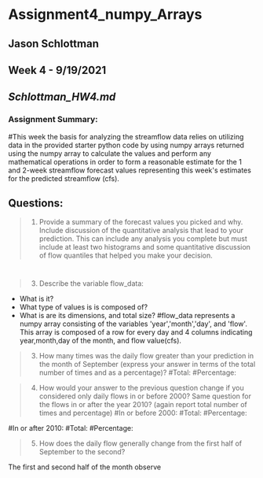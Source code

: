 # **Assignment4_numpy_Arrays**
## **Jason Schlottman**
## Week 4 - 9/19/2021
## *Schlottman_HW4.md*

### Assignment Summary:
#This week the basis for analyzing the streamflow data relies on utilizing data in the provided starter python code by using numpy arrays  returned using the numpy array to calculate the values and perform any mathematical operations in order to form a reasonable estimate for the 1 and 2-week streamflow forecast values representing this week's estimates for the  predicted streamflow (cfs).

## Questions:
> 1. Provide a summary of the forecast values you picked and why. Include discussion of the quantitative analysis that lead to your prediction. This can include any analysis you complete but must include at least two histograms and some quantitative discussion of flow quantiles that helped you make your decision.
#

> 3. Describe the variable flow_data:
  - What is it?
  - What type of values is is composed of?
  - What is are its dimensions, and total size?
#flow_data represents a numpy array consisting of the variables 'year','month','day', and 'flow'. This array is composed of a row for every day and 4 columns indicating year,month,day of the month, and flow value(cfs).

> 3. How many times was the daily flow greater than your prediction in the month of September (express your answer in terms of the total number of times and as a percentage)?
#Total:
#Percentage:

> 4. How would your answer to the previous question change if you considered only daily flows in or before 2000? Same question for the flows in or after the year 2010? (again report total number of times and percentage)
#In or before 2000:
#Total:
#Percentage:

#In or after 2010:
#Total:
#Percentage:
> 5. How does the daily flow generally change from the first half of September to the second?

The first and second half of the month observe
